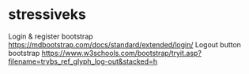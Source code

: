 # stressiveks
Login & register bootstrap https://mdbootstrap.com/docs/standard/extended/login/
Logout button bootstrap https://www.w3schools.com/bootstrap/tryit.asp?filename=trybs_ref_glyph_log-out&stacked=h
